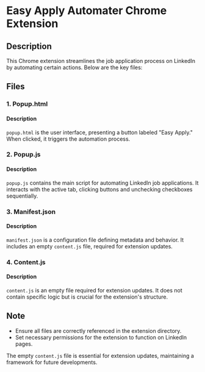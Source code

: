 # Easy Apply Automater Chrome Extension

## Description

This Chrome extension streamlines the job application process on LinkedIn by automating certain actions. Below are the key files:

## Files

### 1. Popup.html

#### Description

`popup.html` is the user interface, presenting a button labeled "Easy Apply." When clicked, it triggers the automation process.

### 2. Popup.js

#### Description

`popup.js` contains the main script for automating LinkedIn job applications. It interacts with the active tab, clicking buttons and unchecking checkboxes sequentially.

### 3. Manifest.json

#### Description

`manifest.json` is a configuration file defining metadata and behavior. It includes an empty `content.js` file, required for extension updates.

### 4. Content.js

#### Description

`content.js` is an empty file required for extension updates. It does not contain specific logic but is crucial for the extension's structure.

## Note

- Ensure all files are correctly referenced in the extension directory.
- Set necessary permissions for the extension to function on LinkedIn pages.

The empty `content.js` file is essential for extension updates, maintaining a framework for future developments.
